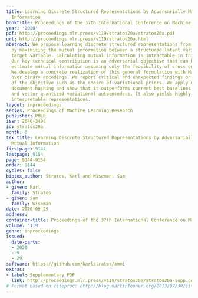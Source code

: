 ```yaml
---
title: Learning Discrete Structured Representations by Adversarially Maximizing Mutual
  Information
booktitle: Proceedings of the 37th International Conference on Machine Learning
year: '2020'
pdf: http://proceedings.mlr.press/v119/stratos20a/stratos20a.pdf
url: http://proceedings.mlr.press/v119/stratos20a.html
abstract: We propose learning discrete structured representations from unlabeled data
  by maximizing the mutual information between a structured latent variable and a
  target variable. Calculating mutual information is intractable in this setting.
  Our key technical contribution is an adversarial objective that can be used to tractably
  estimate mutual information assuming only the feasibility of cross entropy calculation.
  We develop a concrete realization of this general formulation with Markov distributions
  over binary encodings. We report critical and unexpected findings on practical aspects
  of the objective such as the choice of variational priors. We apply our model on
  document hashing and show that it outperforms current best baselines based on discrete
  and vector quantized variational autoencoders. It also yields highly compressed
  interpretable representations.
layout: inproceedings
series: Proceedings of Machine Learning Research
publisher: PMLR
issn: 2640-3498
id: stratos20a
month: 0
tex_title: Learning Discrete Structured Representations by Adversarially Maximizing
  Mutual Information
firstpage: 9144
lastpage: 9154
page: 9144-9154
order: 9144
cycles: false
bibtex_author: Stratos, Karl and Wiseman, Sam
author:
- given: Karl
  family: Stratos
- given: Sam
  family: Wiseman
date: 2020-09-29
address: 
container-title: Proceedings of the 37th International Conference on Machine Learning
volume: '119'
genre: inproceedings
issued:
  date-parts:
  - 2020
  - 9
  - 29
software: https://github.com/karlstratos/ammi
extras:
- label: Supplementary PDF
  link: http://proceedings.mlr.press/v119/stratos20a/stratos20a-supp.pdf
# Format based on citeproc: http://blog.martinfenner.org/2013/07/30/citeproc-yaml-for-bibliographies/
---
```

